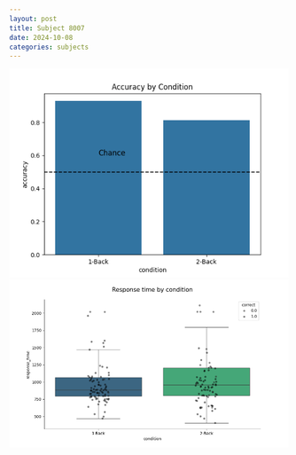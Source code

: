 ```yaml
---
layout: post
title: Subject 8007
date: 2024-10-08
categories: subjects
---
```


![](data/8007/run-7/8007_ATS_acc.png)
![](data/8007/run-7/8007_ATS_rt.png)
